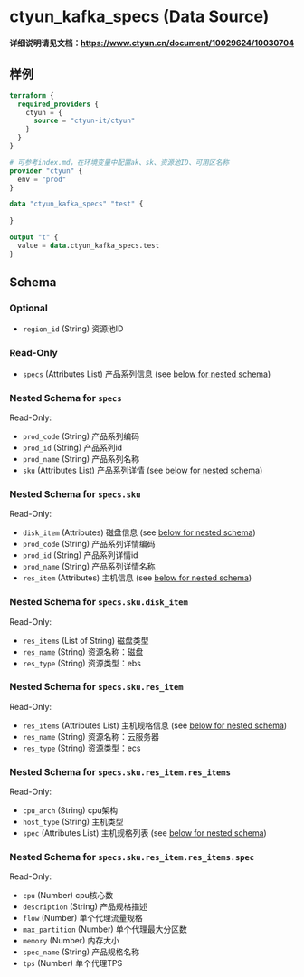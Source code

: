 # ctyun_kafka_specs (Data Source)
**详细说明请见文档：https://www.ctyun.cn/document/10029624/10030704**



## 样例

```terraform
terraform {
  required_providers {
    ctyun = {
      source = "ctyun-it/ctyun"
    }
  }
}

# 可参考index.md，在环境变量中配置ak、sk、资源池ID、可用区名称
provider "ctyun" {
  env = "prod"
}

data "ctyun_kafka_specs" "test" {
  
}

output "t" {
  value = data.ctyun_kafka_specs.test
}
```

<!-- schema generated by tfplugindocs -->
## Schema

### Optional

- `region_id` (String) 资源池ID

### Read-Only

- `specs` (Attributes List) 产品系列信息 (see [below for nested schema](#nestedatt--specs))

<a id="nestedatt--specs"></a>
### Nested Schema for `specs`

Read-Only:

- `prod_code` (String) 产品系列编码
- `prod_id` (String) 产品系列id
- `prod_name` (String) 产品系列名称
- `sku` (Attributes List) 产品系列详情 (see [below for nested schema](#nestedatt--specs--sku))

<a id="nestedatt--specs--sku"></a>
### Nested Schema for `specs.sku`

Read-Only:

- `disk_item` (Attributes) 磁盘信息 (see [below for nested schema](#nestedatt--specs--sku--disk_item))
- `prod_code` (String) 产品系列详情编码
- `prod_id` (String) 产品系列详情id
- `prod_name` (String) 产品系列详情名称
- `res_item` (Attributes) 主机信息 (see [below for nested schema](#nestedatt--specs--sku--res_item))

<a id="nestedatt--specs--sku--disk_item"></a>
### Nested Schema for `specs.sku.disk_item`

Read-Only:

- `res_items` (List of String) 磁盘类型
- `res_name` (String) 资源名称：磁盘
- `res_type` (String) 资源类型：ebs


<a id="nestedatt--specs--sku--res_item"></a>
### Nested Schema for `specs.sku.res_item`

Read-Only:

- `res_items` (Attributes List) 主机规格信息 (see [below for nested schema](#nestedatt--specs--sku--res_item--res_items))
- `res_name` (String) 资源名称：云服务器
- `res_type` (String) 资源类型：ecs

<a id="nestedatt--specs--sku--res_item--res_items"></a>
### Nested Schema for `specs.sku.res_item.res_items`

Read-Only:

- `cpu_arch` (String) cpu架构
- `host_type` (String) 主机类型
- `spec` (Attributes List) 主机规格列表 (see [below for nested schema](#nestedatt--specs--sku--res_item--res_items--spec))

<a id="nestedatt--specs--sku--res_item--res_items--spec"></a>
### Nested Schema for `specs.sku.res_item.res_items.spec`

Read-Only:

- `cpu` (Number) cpu核心数
- `description` (String) 产品规格描述
- `flow` (Number) 单个代理流量规格
- `max_partition` (Number) 单个代理最大分区数
- `memory` (Number) 内存大小
- `spec_name` (String) 产品规格名称
- `tps` (Number) 单个代理TPS